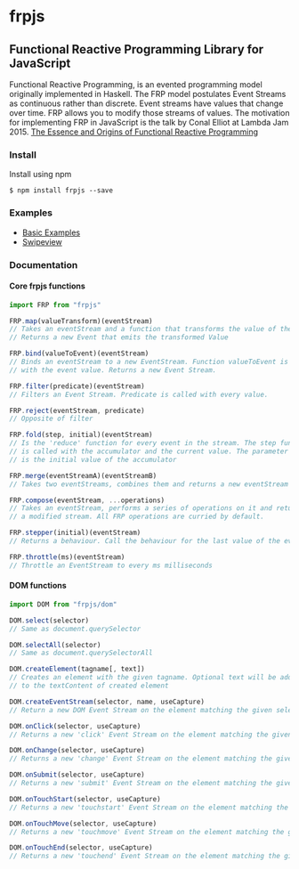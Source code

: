 # frpjs

## Functional Reactive Programming Library for JavaScript

Functional Reactive Programming, is an evented programming model originally implemented in Haskell. The FRP model postulates Event Streams as continuous rather than discrete. Event streams have values that change over time. FRP allows you to modify those streams of values. The motivation for implementing FRP in JavaScript is the talk by Conal Elliot at Lambda Jam 2015. 
[The Essence and Origins of Functional Reactive Programming](https://www.youtube.com/watch?v=j3Q32brCUAI)

### Install

Install using npm

```
$ npm install frpjs --save
```

### Examples

- [Basic Examples](examples/basic-examples/)
- [Swipeview](examples/swipeview/)

### Documentation

#### Core frpjs functions

```js
import FRP from "frpjs"

FRP.map(valueTransform)(eventStream)
// Takes an eventStream and a function that transforms the value of the Event.
// Returns a new Event that emits the transformed Value

FRP.bind(valueToEvent)(eventStream)
// Binds an eventStream to a new EventStream. Function valueToEvent is called
// with the event value. Returns a new Event Stream.

FRP.filter(predicate)(eventStream)
// Filters an Event Stream. Predicate is called with every value.

FRP.reject(eventStream, predicate)
// Opposite of filter

FRP.fold(step, initial)(eventStream)
// Is the 'reduce' function for every event in the stream. The step function
// is called with the accumulator and the current value. The parameter initial
// is the initial value of the accumulator

FRP.merge(eventStreamA)(eventStreamB)
// Takes two eventStreams, combines them and returns a new eventStream

FRP.compose(eventStream, ...operations)
// Takes an eventStream, performs a series of operations on it and returns
// a modified stream. All FRP operations are curried by default.

FRP.stepper(initial)(eventStream)
// Returns a behaviour. Call the behaviour for the last value of the event.

FRP.throttle(ms)(eventStream)
// Throttle an EventStream to every ms milliseconds
```

#### DOM functions

```js
import DOM from "frpjs/dom"

DOM.select(selector)
// Same as document.querySelector

DOM.selectAll(selector)
// Same as document.querySelectorAll

DOM.createElement(tagname[, text])
// Creates an element with the given tagname. Optional text will be added
// to the textContent of created element

DOM.createEventStream(selector, name, useCapture)
// Return a new DOM Event Stream on the element matching the given selector

DOM.onClick(selector, useCapture)
// Returns a new 'click' Event Stream on the element matching the given selector

DOM.onChange(selector, useCapture)
// Returns a new 'change' Event Stream on the element matching the given selector

DOM.onSubmit(selector, useCapture)
// Returns a new 'submit' Event Stream on the element matching the given selector

DOM.onTouchStart(selector, useCapture)
// Returns a new 'touchstart' Event Stream on the element matching the given selector

DOM.onTouchMove(selector, useCapture)
// Returns a new 'touchmove' Event Stream on the element matching the given selector

DOM.onTouchEnd(selector, useCapture)
// Returns a new 'touchend' Event Stream on the element matching the given selector
```
